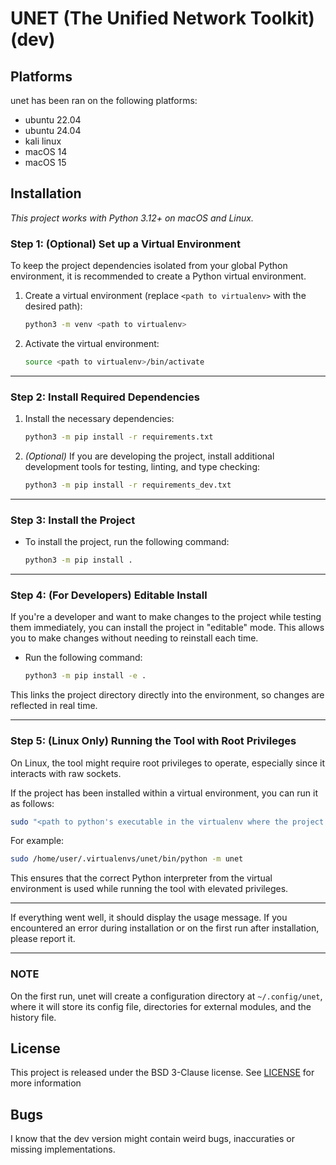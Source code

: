# UNET (The Unified Network Toolkit) (dev)

## Platforms

unet has been ran on the following platforms:
- ubuntu 22.04
- ubuntu 24.04
- kali linux
- macOS 14
- macOS 15

## Installation

*This project works with Python 3.12+ on macOS and Linux.*

### Step 1: (Optional) Set up a Virtual Environment

To keep the project dependencies isolated from your global Python environment,
it is recommended to create a Python virtual environment.

1. Create a virtual environment (replace `<path to virtualenv>` with the desired path):
    ```bash
    python3 -m venv <path to virtualenv>
    ```

2. Activate the virtual environment:
    ```bash
    source <path to virtualenv>/bin/activate
    ```

---

### Step 2: Install Required Dependencies

1. Install the necessary dependencies:
    ```bash
    python3 -m pip install -r requirements.txt
    ```

2. *(Optional)* If you are developing the project, install additional
development tools for testing, linting, and type checking:
    ```bash
    python3 -m pip install -r requirements_dev.txt
    ```

---

### Step 3: Install the Project

- To install the project, run the following command:
    ```bash
    python3 -m pip install .
    ```

---

### Step 4: (For Developers) Editable Install

If you're a developer and want to make changes to the project while testing them
immediately, you can install the project in "editable" mode. This allows you to
make changes without needing to reinstall each time.

- Run the following command:
    ```bash
    python3 -m pip install -e .
    ```

This links the project directory directly into the environment, so changes are
reflected in real time.

---

### Step 5: (Linux Only) Running the Tool with Root Privileges

On Linux, the tool might require root privileges to operate, especially since it
interacts with raw sockets.

If the project has been installed within a virtual environment, you can run it
as follows:

```bash
sudo "<path to python's executable in the virtualenv where the project is installed>" -m unet
```

For example:

```bash
sudo /home/user/.virtualenvs/unet/bin/python -m unet
```

This ensures that the correct Python interpreter from the virtual environment is
used while running the tool with elevated privileges.

---

If everything went well, it should display the usage message. If you encountered
an error during installation or on the first run after installation, please
report it.

---

### NOTE

On the first run, unet will create a configuration directory at `~/.config/unet`,
where it will store its config file, directories for external modules, and the
history file.

## License

This project is released under the BSD 3-Clause license.
See [LICENSE](https://github.com/psczlek/unet/blob/dev/LICENSE) for
more information

## Bugs

I know that the dev version might contain weird bugs, inaccuraties or missing
implementations.
